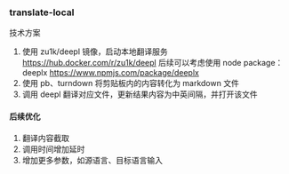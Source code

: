 ### translate-local

技术方案

1. 使用 zu1k/deepl 镜像，启动本地翻译服务
   https://hub.docker.com/r/zu1k/deepl
   后续可以考虑使用 node package：deeplx https://www.npmjs.com/package/deeplx
2. 使用 pb、turndown 将剪贴板内的内容转化为 markdown 文件
3. 调用 deepl 翻译对应文件，更新结果内容为中英间隔，并打开该文件

#### 后续优化

1. 翻译内容截取
2. 调用时间增加延时
3. 增加更多参数，如源语言、目标语言输入
